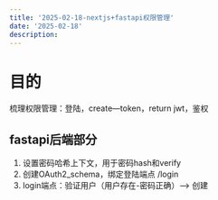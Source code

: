 ```yaml
---
title: '2025-02-18-nextjs+fastapi权限管理'
date: '2025-02-18'
description:
---
```


# 目的
梳理权限管理：登陆，create—token，return jwt，鉴权


## fastapi后端部分
1. 设置密码哈希上下文，用于密码hash和verify
2. 创建OAuth2_schema，绑定登陆端点 /login
3. login端点：验证用户（用户存在-密码正确）--> 创建


## 
